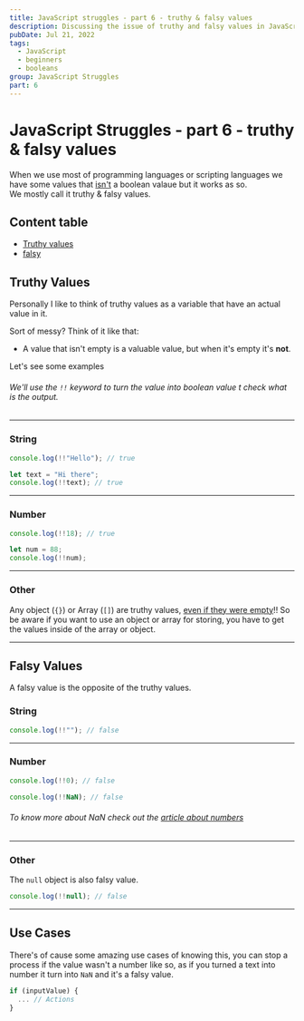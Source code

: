 ```yaml
---
title: JavaScript struggles - part 6 - truthy & falsy values
description: Discussing the issue of truthy and falsy values in JavaScript
pubDate: Jul 21, 2022
tags:
  - JavaScript
  - beginners
  - booleans
group: JavaScript Struggles
part: 6
---
```


# JavaScript Struggles - part 6 - truthy & falsy values

When we use most of programming languages or scripting languages we have some values that <u>isn't</u> a boolean valaue but it works as so.  
We mostly call it truthy & falsy values.

## Content table

- [Truthy values](#thruthy)
- [falsy](#falsy)

## Truthy Values <a name="#truthy"></a>

Personally I like to think of truthy values as a variable that have an actual value in it.

Sort of messy?
Think of it like that:

- A value that isn't empty is a valuable value, but when it's empty it's **not**.

Let's see some examples

###### We'll use the `!!` keyword to turn the value into boolean value t check what is the output.

---

### String

```js
console.log(!!"Hello"); // true

let text = "Hi there";
console.log(!!text); // true
```

---

### Number

```js
console.log(!!18); // true

let num = 88;
console.log(!!num);
```

---

### Other

Any object (`{}`) or Array (`[]`) are truthy values, <u>even if they were empty</u>!!
So be aware if you want to use an object or array for storing, you have to get the values inside of the array or object.

---

## Falsy Values

A falsy value is the opposite of the truthy values.

### String

```js
console.log(!!""); // false
```

---

### Number

```js
console.log(!!0); // false

console.log(!!NaN); // false
```

###### To know more about NaN check out the [article about numbers](https://dev.to/abdelrahman_dwedar/javascript-struggles-part-2-numbers-4f2l)

---

### Other

The `null` object is also falsy value.

```js
console.log(!!null); // false
```

---

## Use Cases

There's of cause some amazing use cases of knowing this, you can stop a process if the value wasn't a number like so, as if you turned a text into number it turn into `NaN` and it's a falsy value.

```js
if (inputValue) {
  ... // Actions
}
```

